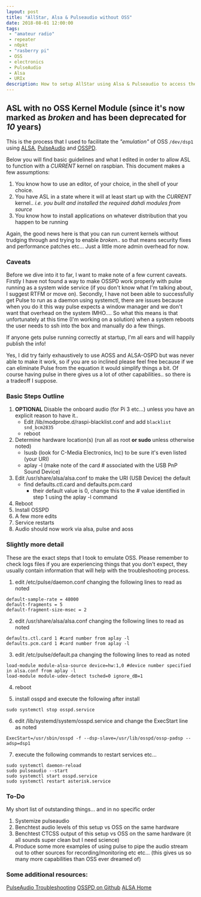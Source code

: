 ```yaml
---
layout: post
title: "AllStar, Alsa & Pulseaudio without OSS"
date: 2018-08-01 12:00:00
tags: 
 - "amateur radio"
 - repeater
 - n0pkt
 - "rasberry pi"
 - OSS
 - electronics
 - PulseAudio
 - Alsa
 - URIx
description: How to setup AllStar using Alsa & Pulseaudio to access the URIx instead of OSS!
---
```


## ASL with no OSS Kernel Module (since it's now marked as _broken_ and has been deprecated for _10_ years)

This is the process that I used to facilitate the _"emulation"_ of OSS `/dev/dsp1` using [ALSA](https://www.alsa-project.org/main/index.php/Main_Page), [PulseAudio](https://www.freedesktop.org/wiki/Software/PulseAudio/Documentation/User/Community/) and [OSSPD](https://github.com/libfuse/osspd).

Below you will find basic guidelines and what I edited in order to allow ASL to function with a _CURRENT_ kernel on raspbian.  This document makes a few assumptions:
1. You know how to use an editor, of your choice, in the shell of your choice.
2. You have ASL in a state where it will at least start up with the _CURRENT_ kernel.. _i.e. you built and installed the required dahdi modules from source_
3. You know how to install applications on whatever distribution that you happen to be running

Again, the good news here is that you can run current kernels without trudging through and trying to enable _broken_.. so that means security fixes and performance patches etc...  Just a little more admin overhead for now.

### Caveats

Before we dive into it to far, I want to make note of a few current caveats.  Firstly I have not found a way to make OSSPD work properly with pulse running as a system wide service (if you don't know what I'm talking about, I suggest RTFM or move on).  Secondly, I have not been able to successfully get Pulse to run as a daemon using systemctl, there are issues because when you do it this way pulse expects a window manager and we don't want that overhead on the system IMHO....  So what this means is that unfortunately at this time (I'm working on a solution) when a system reboots the user needs to ssh into the box and manually do a few things.

If anyone gets pulse running correctly at startup, I'm all ears and will happily publish the info!

Yes, I did try fairly exhaustively to use AOSS and ALSA-OSPD but was never able to make it work, so if you are so inclined please feel free because if we can eliminate Pulse from the equation it would simplify things a bit.  Of course having pulse in there gives us a lot of other capabilities.. so there is a tradeoff I suppose.

### Basic Steps Outline
1. **OPTIONAL** Disable the onboard audio (for Pi 3 etc...) unless you have an explicit reason to have it..
 	* Edit /lib/modprobe.d/raspi-blacklist.conf and add `blacklist snd_bcm2835`
 	* reboot
2. Determine hardware location(s) (run all as root **or sudo** unless otherwise noted)
 	* lsusb (look for C-Media Electronics, Inc) to be sure it's even listed (your URI)
 	* aplay -l (make note of the card # associated with the USB PnP Sound Device)
3. Edit /usr/share/alsa/alsa.conf to make the URI (USB Device) the default
	* find defaults.ctl.card and defaults.pcm.card
 		- their default value is 0, change this to the # value identified in step 1 using the aplay -l command
5. Reboot
6. Install OSSPD
7. A few more edits
8. Service restarts
9. Audio should now work via alsa, pulse and aoss

### Slightly more detail

These are the exact steps that I took to emulate OSS.  Please remember to check logs files if you are experiencing things that you don't expect, they usually contain information that will help with the troubleshooting process.  

1. edit /etc/pulse/daemon.conf changing the following lines to read as noted
```
default-sample-rate = 48000
default-fragments = 5
default-fragment-size-msec = 2
```

2. edit /usr/share/alsa/alsa.conf changing the following lines to read as noted
```
defaults.ctl.card 1 #card number from aplay -l
defaults.pcm.card 1 #card number from aplay -l
```

3. edit /etc/pulse/default.pa changing the following lines to read as noted
```
load-module module-alsa-source device=hw:1,0 #device number specified in alsa.conf from aplay -l
load-module module-udev-detect tsched=0 ignore_dB=1
```

4. reboot

5. install osspd and execute the following after install
```
sudo systemctl stop osspd.service
```

6. edit /lib/systemd/system/osspd.service and change the ExecStart line as noted
```
ExecStart=/usr/sbin/osspd -f --dsp-slave=/usr/lib/osspd/ossp-padsp --adsp=dsp1
```

7. execute the following commands to restart services etc...
```
sudo systemctl daemon-reload
sudo pulseaudio --start
sudo systemctl start osspd.service
sudo systemctl restart asterisk.service
```

### To-Do
My short list of outstanding things... and in no specific order
1. Systemize pulseaudio
2. Benchtest audio levels of this setup vs OSS on the same hardware
3. Benchtest CTCSS output of this setup vs OSS on the same hardware (it all sounds super clean but I need science)
4. Produce some more examples of using pulse to pipe the audio stream out to other sources for recording/monitoring etc etc... (this gives us so many more capabilities than OSS ever dreamed of)

### Some additional resources:
[PulseAudio Troubleshooting](https://wiki.archlinux.org/index.php/PulseAudio/Troubleshooting)
[OSSPD on Github](https://github.com/libfuse/osspd)
[ALSA Home](https://www.alsa-project.org/main/index.php/Main_Page)